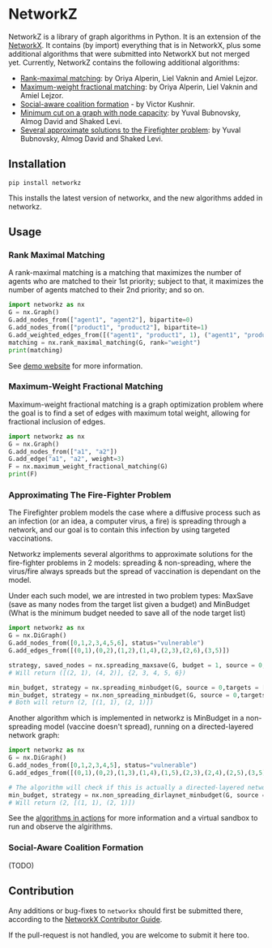# NetworkZ

NetworkZ is a library of graph algorithms in Python. It is an extension of the [NetworkX](https://github.com/networkx/networkx). It contains (by import) everything that is in NetworkX, plus some additional algorithms that were submitted into NetworkX but not merged yet. Currently, NetworkZ contains the following additional algorithms:

* [Rank-maximal matching](networkz/algorithms/bipartite/rank_maximal_matching.py): by Oriya Alperin, Liel Vaknin and Amiel Lejzor.
* [Maximum-weight fractional matching](networkz/algorithms/max_weight_fractional_matching.py): by Oriya Alperin, Liel Vaknin and Amiel Lejzor.
* [Social-aware coalition formation](networkz/algorithms/approximation/coalition_formation.py) - by Victor Kushnir.
* [Minimum cut on a graph with node capacity](networkz/algorithms/max_flow_with_node_capacity.py): by Yuval Bubnovsky, Almog David and Shaked Levi.
* [Several approximate solutions to the Firefighter problem](networkz/algorithms/approximation/firefighter_problem): by Yuval Bubnovsky, Almog David and Shaked Levi.

## Installation

```
pip install networkz
```

This installs the latest version of networkx, and the new algorithms added in networkz.


## Usage

### Rank Maximal Matching
A rank-maximal matching is a matching that maximizes the number of agents who are matched to their 1st priority; subject to that, it maximizes the number of agents matched to their 2nd priority; and so on.

```python
import networkz as nx
G = nx.Graph()
G.add_nodes_from(["agent1", "agent2"], bipartite=0)
G.add_nodes_from(["product1", "product2"], bipartite=1)
G.add_weighted_edges_from([("agent1", "product1", 1), ("agent1", "product2", 1), ("agent2", "product2", 2)])
matching = nx.rank_maximal_matching(G, rank="weight")
print(matching)
```

See [demo website](https://rmm.csariel.xyz/) for more information.


### Maximum-Weight Fractional Matching
Maximum-weight fractional matching is a graph optimization problem where the goal is to find a set of edges with maximum total weight, allowing for fractional inclusion of edges.

```python
import networkz as nx
G = nx.Graph()
G.add_nodes_from(["a1", "a2"])
G.add_edge("a1", "a2", weight=3)
F = nx.maximum_weight_fractional_matching(G)
print(F)
```

### Approximating The Fire-Fighter Problem
The Firefighter problem models the case where a diffusive process such as an infection (or an idea, a computer virus, a fire) is spreading through a network, and our goal is to contain this infection by using targeted vaccinations.

Networkz implements several algorithms to approximate solutions for the fire-fighter problems in 2 models: spreading & non-spreading, where the virus/fire always spreads but the spread of vaccination is dependant on the model.

Under each such model, we are intrested in two problem types: MaxSave (save as many nodes from the target list given a budget) and MinBudget (What is the minimum budget needed to save all of the node target list)

```python
import networkz as nx
G = nx.DiGraph()
G.add_nodes_from([0,1,2,3,4,5,6], status="vulnerable")
G.add_edges_from([(0,1),(0,2),(1,2),(1,4),(2,3),(2,6),(3,5)])

strategy, saved_nodes = nx.spreading_maxsave(G, budget = 1, source = 0, targets = [1,2,3,4,5,6]) 
# Will return ([(2, 1), (4, 2)], {2, 3, 4, 5, 6})

min_budget, strategy = nx.spreading_minbudget(G, source = 0,targets = [1,2,3,4,5,6]) 
min_budget, strategy = nx.non_spreading_minbudget(G, source = 0,targets = [1,2,3,4,5,6])
# Both will return (2, [(1, 1), (2, 1)])
```

Another algorithm which is implemented in networkz is MinBudget in a non-spreading model (vaccine doesn't spread), running on a directed-layered network graph:
```python
import networkz as nx
G = nx.DiGraph()
G.add_nodes_from([0,1,2,3,4,5], status="vulnerable")
G.add_edges_from([(0,1),(0,2),(1,3),(1,4),(1,5),(2,3),(2,4),(2,5),(3,5),(4,5)])

# The algorithm will check if this is actually a directed-layered network graph
min_budget, strategy = nx.non_spreading_dirlaynet_minbudget(G, source = 0,targets = [1,2,3,4,5])
# Will return (2, [(1, 1), (2, 1)])
```

See the [algorithms in actions](https://the-firefighters.github.io/WebsiteGit/) for more information and a virtual sandbox to run and observe the algirithms.

### Social-Aware Coalition Formation

(TODO)


## Contribution

Any additions or bug-fixes to `networkx` should first be submitted there, according to the [NetworkX Contributor Guide](https://github.com/networkx/networkx/blob/main/CONTRIBUTING.rst).

If the pull-request is not handled, you are welcome to submit it here too.





